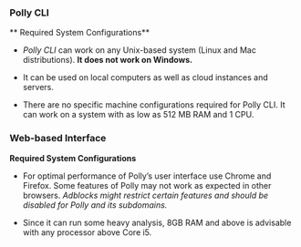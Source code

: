 ### Polly CLI

** Required System Configurations**

* *Polly CLI* can work on any Unix-based system (Linux and Mac distributions). **It does not work on Windows.**

* It can be used on local computers as well as cloud instances and servers.

* There are no specific machine configurations required for Polly CLI. It can work on a system with as low as 512 MB RAM and 1 CPU.


### Web-based Interface

**Required System Configurations**

* For optimal performance of Polly’s user interface use Chrome and Firefox. Some features of Polly may not work as expected in other browsers. *Adblocks might restrict certain features and should be disabled for Polly and its subdomains.*

* Since it can run some heavy analysis, 8GB RAM and above is advisable with any processor above Core i5.

